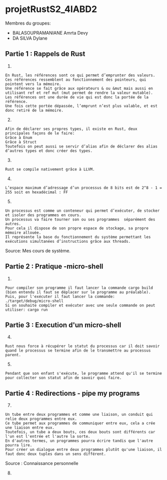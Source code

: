 # projetRustS2_4IABD2

Membres du groupes:

- BALASOUPRAMANIANE Amrta Devy
- DA SILVA Dylane

## Partie 1 : Rappels de Rust

1)

	En Rust, les références sont ce qui permet d’emprunter des valeurs. 
	Ces références ressemblent au fonctionnement des pointeurs, qui pointent vers la mémoire. 
	Une référence se fait grâce aux opérateurs & ou &mut mais aussi en utilisant ref et ref mut (mut permet de rendre la valeur mutable).
	Les références ont une durée de vie qui est donc la portée de la référence. 
	Une fois cette portée dépassée, l’emprunt n’est plus valable, et est donc retiré de la mémoire. 



2)

	Afin de déclarer ses propres types, il existe en Rust, deux principales façons de le faire:
	Grâce à Enum
	Grâce à Struct
	Toutefois on peut aussi se servir d’alias afin de déclarer des alias d’autres types et donc créer des types.

3)


	Rust se compile nativement grâce à LLVM.


4)

	L’espace maximum d’adressage d’un processus de 8 bits est de 2^8 - 1 = 255 soit en hexadécimal : FF


5)

	Un processus est comme un conteneur qui permet d’exécuter, de stocker et isoler des programmes en cours. 
	Un processus va faire tourner son ou ses programmes  séparément des autres.
	Pour cela il dispose de son propre espace de stockage, sa propre mémoire allouée. 
	Il représente la base du fonctionnement du système permettant les exécutions simultanées d’instructions grâce aux threads. 

Source: Mes cours de système.


## Partie 2 : Pratique -micro-shell

1)

	Pour compiler son programme il faut lancer la commande cargo build (bien entendu il faut se déplacer sur le programme au préalable).
	Puis, pour l'exécuter il faut lancer la commande: ./target/debug/micro-shell
	Si on souhaite compiler et exécuter avec une seule commande on peut utiliser: cargo run

## Partie 3 : Execution d'un micro-shell

4)

	Rust nous force à récupérer le statut du processus car il doit savoir quand le processus se termine afin de le transmettre au processus parent.
5)

	Pendant que son enfant s'exécute, le programme attend qu'il se termine pour collecter son statut afin de savoir quoi faire.


## Partie 4 : Redirections - pipe my programs

7)

	Un tube entre deux programmes et comme une liaison, un conduit qui relie deux programmes entre eux. 
	Ce tube permet aux programmes de communiquer entre eux, cela a crée une liaison entre eux.
	Toutefois, un tube a deux bouts, ces deux bouts sont différents car l'un est l'entrée et l'autre la sorte.
	En d'autres termes, un programmes pourra écrire tandis que l'autre pourra lire. 
	Pour créer un dialogue entre deux programmes plutôt qu'une liaison, il faut donc deux tuples dans un sens différent.
	
Source : Connaissance personnelle


8)
